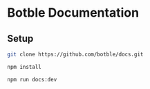 # Botble Documentation

## Setup

```bash
git clone https://github.com/botble/docs.git

npm install

npm run docs:dev
```
